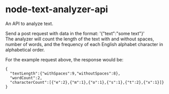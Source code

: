 # node-text-analyzer-api
<p>An API to analyze text.</p>
<p>Send a post request with data in the format: '{"text":"some text"}'<br>
The analyzer will count the length of the text with and without spaces, number of words, and the frequency of each English alphabet character in alphabetical order.</p>
For the example request above, the response would be:<br>
<pre><code>{
  "textLength":{"withSpaces":9,"withoutSpaces":8},
  "wordCount":2,
  "characterCount":[{"e":2},{"m":1},{"o":1},{"s":1},{"t":2},{"x":1}]}
}</code></pre>
